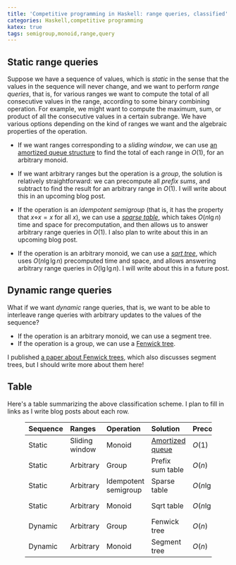 ```yaml
---
title: 'Competitive programming in Haskell: range queries, classified'
categories: Haskell,competitive programming
katex: true
tags: semigroup,monoid,range,query
---
```


Static range queries
--------------------

Suppose we have a sequence of values, which is *static* in the sense
that the values in the sequence will never change, and we want to
perform *range queries*, that is, for various ranges we want to
compute the total of all consecutive values in the range, according to
some binary combining operation.  For example, we might want to
compute the maximum, sum, or product of all the consecutive values in
a certain subrange.  We have various options depending on the kind of
ranges we want and the algebraic properties of the operation.

- If we want ranges corresponding to a *sliding window*, we can use
  [an amortized queue
  structure](https://byorgey.github.io/blog/posts/2024/11/27/stacks-queues.html)
  to find the total of each range in $O(1)$, for an arbitrary
  monoid.
  <!-- ^[If we have a group, then no special data structure is -->
  <!-- needed: just keep track of the value of the current window, and add -->
  <!-- and subtract values as they enter and leave the window, -->
  <!-- respectively.] -->

- If we want arbitrary ranges but the operation is a *group*, the
  solution is relatively straightforward: we can precompute all
  *prefix sums*, and subtract to find the result for an arbitrary
  range in $O(1)$.  I will write about this in an upcoming blog post.

- If the operation is an *idempotent semigroup* (that is, it has the
  property that $x \diamond x = x$ for all $x$), we can use a *[sparse
  table](https://cp-algorithms.com/data_structures/sparse-table.html)*, which takes $O(n \lg n)$ time and space for precomputation,
  and then allows us to answer arbitrary range queries in $O(1)$.  I
  also plan to write about this in an upcoming blog post.

- If the operation is an arbitrary monoid, we can use a *[sqrt tree](https://cp-algorithms.com/data_structures/sqrt-tree.html)*,
  which uses $O(n \lg \lg n)$ precomputed time and space, and allows
  answering arbitrary range queries in $O(\lg \lg n)$.  I will write
  about this in a future post.

Dynamic range queries
---------------------

What if we want *dynamic* range queries, that is, we want to be able
to interleave range queries with arbitrary updates to the values of
the sequence?

- If the operation is an arbitrary monoid, we can use a segment
  tree.
- If the operation is a group, we can use a [Fenwick tree](https://cp-algorithms.com/data_structures/fenwick.html).

I published [a paper about Fenwick
  trees](https://byorgey.github.io/blog/posts/2025/01/23/Fenwick.html),
  which also discusses segment trees, but I should write more about
  them here!

Table
-----

Here's a table summarizing the above classification scheme.  I plan to
fill in links as I write blog posts about each row.

<figure class="fullwidth">

| Sequence | Ranges         | Operation            | Solution                | Precomputation   | Queries        |
|:---------|:---------------|:---------------------|:------------------------|:-----------------|:---------------|
| Static   | Sliding window | Monoid               | [Amortized queue][am-q] | $O(1)$           | $O(1)$         |
| Static   | Arbitrary      | Group                | Prefix sum table        | $O(n)$           | $O(1)$         |
| Static   | Arbitrary      | Idempotent semigroup | Sparse table            | $O(n \lg n)$     | $O(1)$         |
| Static   | Arbitrary      | Monoid               | Sqrt table              | $O(n \lg \lg n)$ | $O(\lg \lg n)$ |
| Dynamic  | Arbitrary      | Group                | Fenwick tree            | $O(n)$           | $O(\lg n)$     |
| Dynamic  | Arbitrary      | Monoid               | Segment tree            | $O(n)$           | $O(\lg n)$     |

</figure>

[am-q]: https://byorgey.github.io/blog/posts/2024/11/27/stacks-queues.html
